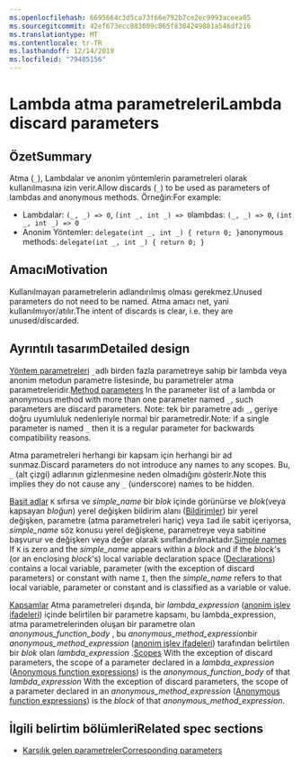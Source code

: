 ```yaml
---
ms.openlocfilehash: 6695664c3d5ca73f66e792b7ce2ec9993aceea05
ms.sourcegitcommit: 42ef673ecc883009c865f8384249881a546df216
ms.translationtype: MT
ms.contentlocale: tr-TR
ms.lasthandoff: 12/14/2019
ms.locfileid: "79485156"
---
```

# <a name="lambda-discard-parameters"></a><span data-ttu-id="b2fc2-101">Lambda atma parametreleri</span><span class="sxs-lookup"><span data-stu-id="b2fc2-101">Lambda discard parameters</span></span>

## <a name="summary"></a><span data-ttu-id="b2fc2-102">Özet</span><span class="sxs-lookup"><span data-stu-id="b2fc2-102">Summary</span></span>

<span data-ttu-id="b2fc2-103">Atma (`_`), Lambdalar ve anonim yöntemlerin parametreleri olarak kullanılmasına izin verir.</span><span class="sxs-lookup"><span data-stu-id="b2fc2-103">Allow discards (`_`) to be used as parameters of lambdas and anonymous methods.</span></span>
<span data-ttu-id="b2fc2-104">Örneğin:</span><span class="sxs-lookup"><span data-stu-id="b2fc2-104">For example:</span></span>
- <span data-ttu-id="b2fc2-105">Lambdalar: `(_, _) => 0`, `(int _, int _) => 0`</span><span class="sxs-lookup"><span data-stu-id="b2fc2-105">lambdas: `(_, _) => 0`, `(int _, int _) => 0`</span></span>
- <span data-ttu-id="b2fc2-106">Anonim Yöntemler: `delegate(int _, int _) { return 0; }`</span><span class="sxs-lookup"><span data-stu-id="b2fc2-106">anonymous methods: `delegate(int _, int _) { return 0; }`</span></span>

## <a name="motivation"></a><span data-ttu-id="b2fc2-107">Amacı</span><span class="sxs-lookup"><span data-stu-id="b2fc2-107">Motivation</span></span>

<span data-ttu-id="b2fc2-108">Kullanılmayan parametrelerin adlandırılmış olması gerekmez.</span><span class="sxs-lookup"><span data-stu-id="b2fc2-108">Unused parameters do not need to be named.</span></span> <span data-ttu-id="b2fc2-109">Atma amacı net, yani kullanılmıyor/atılır.</span><span class="sxs-lookup"><span data-stu-id="b2fc2-109">The intent of discards is clear, i.e. they are unused/discarded.</span></span>

## <a name="detailed-design"></a><span data-ttu-id="b2fc2-110">Ayrıntılı tasarım</span><span class="sxs-lookup"><span data-stu-id="b2fc2-110">Detailed design</span></span>

<span data-ttu-id="b2fc2-111">[Yöntem parametreleri](https://github.com/dotnet/csharplang/blob/master/spec/classes.md#method-parameters) `_`adlı birden fazla parametreye sahip bir lambda veya anonim metodun parametre listesinde, bu parametreler atma parametreleridir.</span><span class="sxs-lookup"><span data-stu-id="b2fc2-111">[Method parameters](https://github.com/dotnet/csharplang/blob/master/spec/classes.md#method-parameters) In the parameter list of a lambda or anonymous method with more than one parameter named `_`, such parameters are discard parameters.</span></span>
<span data-ttu-id="b2fc2-112">Note: tek bir parametre adı `_`, geriye doğru uyumluluk nedenleriyle normal bir parametredir.</span><span class="sxs-lookup"><span data-stu-id="b2fc2-112">Note: if a single parameter is named `_` then it is a regular parameter for backwards compatibility reasons.</span></span>

<span data-ttu-id="b2fc2-113">Atma parametreleri herhangi bir kapsam için herhangi bir ad sunmaz.</span><span class="sxs-lookup"><span data-stu-id="b2fc2-113">Discard parameters do not introduce any names to any scopes.</span></span>
<span data-ttu-id="b2fc2-114">Bu, `_` (alt çizgi) adlarının gizlenmesine neden olmadığını gösterir.</span><span class="sxs-lookup"><span data-stu-id="b2fc2-114">Note this implies they do not cause any `_` (underscore) names to be hidden.</span></span>

<span data-ttu-id="b2fc2-115">[Basit adlar](https://github.com/dotnet/csharplang/blob/master/spec/expressions.md#simple-names) `K` sıfırsa ve *simple_name* bir *blok* içinde görünürse ve *blok*(veya kapsayan *bloğun*) yerel değişken bildirim alanı ([Bildirimler](basic-concepts.md#declarations)) bir yerel değişken, parametre (atma parametreleri hariç) veya `I`ad ile sabit içeriyorsa, *simple_name* söz konusu yerel değişkene, parametreye veya sabitine başvurur ve değişken veya değer olarak sınıflandırılmaktadır.</span><span class="sxs-lookup"><span data-stu-id="b2fc2-115">[Simple names](https://github.com/dotnet/csharplang/blob/master/spec/expressions.md#simple-names) If `K` is zero and the *simple_name* appears within a *block* and if the *block*'s (or an enclosing *block*'s) local variable declaration space ([Declarations](basic-concepts.md#declarations)) contains a local variable, parameter (with the exception of discard parameters) or constant with name `I`, then the *simple_name* refers to that local variable, parameter or constant and is classified as a variable or value.</span></span>

<span data-ttu-id="b2fc2-116">[Kapsamlar](https://github.com/dotnet/csharplang/blob/master/spec/basic-concepts.md#scopes) Atma parametreleri dışında, bir *lambda_expression* ([anonim işlev ifadeleri](expressions.md#anonymous-function-expressions)) içinde belirtilen bir parametre kapsamı, bu lambda_expression, atma parametrelerinden oluşan bir parametre olan *anonymous_function_body* , bu *anonymous_method_expression*bir *anonymous_method_expression* ([anonim işlev ifadeleri](expressions.md#anonymous-function-expressions)) tarafından belirtilen bir *blok* olan *lambda_expression* .</span><span class="sxs-lookup"><span data-stu-id="b2fc2-116">[Scopes](https://github.com/dotnet/csharplang/blob/master/spec/basic-concepts.md#scopes) With the exception of discard parameters, the scope of a parameter declared in a *lambda_expression* ([Anonymous function expressions](expressions.md#anonymous-function-expressions)) is the *anonymous_function_body* of that *lambda_expression* With the exception of discard parameters, the scope of a parameter declared in an *anonymous_method_expression* ([Anonymous function expressions](expressions.md#anonymous-function-expressions)) is the *block* of that *anonymous_method_expression*.</span></span>

## <a name="related-spec-sections"></a><span data-ttu-id="b2fc2-117">İlgili belirtim bölümleri</span><span class="sxs-lookup"><span data-stu-id="b2fc2-117">Related spec sections</span></span>
- [<span data-ttu-id="b2fc2-118">Karşılık gelen parametreler</span><span class="sxs-lookup"><span data-stu-id="b2fc2-118">Corresponding parameters</span></span>](https://github.com/dotnet/csharplang/blob/master/spec/expressions.md#corresponding-parameters)
